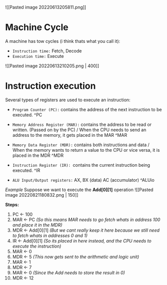 ![[Pasted image 20220613205811.png]]

# Machine Cycle
A machine has tow cycles (i think thats what you call it):
- `Instruction time:` Fetch, Decode
- `Execution time:` Execute

![[Pasted image 20220613210205.png | 400]]

# Instruction execution
Several types of registers are used to execute an instruction:

- `Program Counter (PC):` contains the address of the next instruction to be executed. ^PC

- `Memory Address Register (MAR):` contains the address to be read or written. (Passed on by the PC) / When the CPU needs to send an address to the memory, it gets placed in the MAR ^MAR
- `Memory Data Register (MDR):` contains both instructions and data / When the memory wants to return a value to the CPU or vice versa, it is placed in the MDR  ^MDR
- `Instruction Register (IR): `contains the current instruction being executed. ^IR
- `ALU Input/Output registers:` AX, BX (data) AC (accumulator) ^ALUio

*Example*
Suppose we want to execute the **Add\[0]\[1]** operation
![[Pasted image 20220821180832.png | 150]]

**Steps:**
1. PC <- 100
2. MAR <- PC 
   _(So this means MAR needs to go fetch whats in address 100 and place it in the MDR)_
3. MDR <- Add\[0]\[1] 
   _(But we cant really keep it here because we still need to fetch whats in addresses 0 and 1)_
4. IR <- Add\[0]\[1] 
   _(So its placed in here instead, and the CPU needs to execute the instruction)_
5. MAR <- 0
6. MDR <- 5
   _(This now gets sent to the arithmetic and logic unit)_
7. MAR <- 1
8. MDR <- 7
9. MAR <- 0 
   _(Since the Add needs to store the result in 0)_
10. MDR <- 12